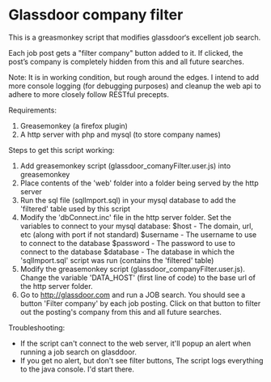 # Glassdoor company filter

This is a greasmonkey script that modifies glassdoor‘s excellent job search.

Each job post gets a "filter company" button added to it. If clicked, the post’s company is completely hidden from this and all future searches.

Note: It is in working condition, but rough around the edges.  I intend to add more console logging (for debugging purposes) and cleanup the web api to adhere to more closely follow RESTful precepts.

Requirements:
1) Greasemonkey (a firefox plugin)
2) A http server with php and mysql (to store company names)

Steps to get this script working:
1) Add greasemonkey script (glassdoor_comanyFilter.user.js) into greasemonkey
2) Place contents of the 'web' folder into a folder being served by the http server
3) Run the sql file (sqlImport.sql) in your mysql database to add the 'filtered' table used by this script
4) Modify the 'dbConnect.inc' file in the http server folder. Set the variables to connect to your mysql database:
     $host - The domain, url, etc (along with port if not standard)
     $username - The username to use to connect to the database
     $password - The password to use to connect to the database
     $database - The database in which the 'sqlImport.sql' script was run (contains the 'filtered' table)
5) Modify the greasemonkey script (glassdoor_companyFilter.user.js).
     Change the variable 'DATA_HOST' (first line of code) to the base url of the http server folder.
6) Go to http://glassdoor.com and run a JOB search.
     You should see a button 'Filter company' by each job posting.
     Click on that button to filter out the posting's company from this and all future searches.

Troubleshooting:
- If the script can't connect to the web server, it'll popup an alert when running a job search on glasddoor.
- If you get no alert, but don't see filter buttons, The script logs everything to the java console.  I'd start there.
